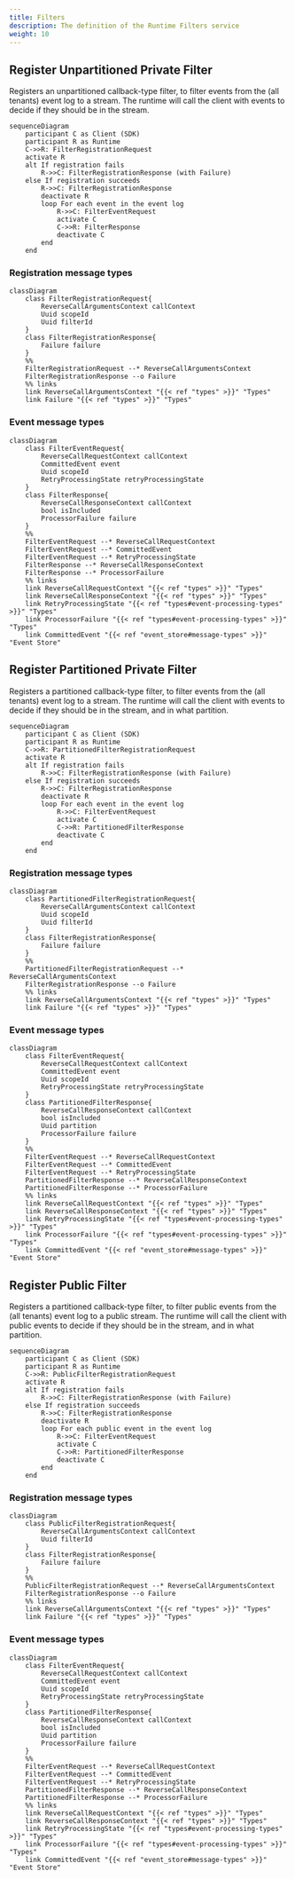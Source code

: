 ```yaml
---
title: Filters
description: The definition of the Runtime Filters service
weight: 10
---
```



## Register Unpartitioned Private Filter

Registers an unpartitioned callback-type filter, to filter events from the (all tenants) event log to a stream. The runtime will call the client with events to decide if they should be in the stream.

```mermaid
sequenceDiagram
    participant C as Client (SDK)
    participant R as Runtime
    C->>R: FilterRegistrationRequest
    activate R
    alt If registration fails
        R->>C: FilterRegistrationResponse (with Failure)
    else If registration succeeds
        R->>C: FilterRegistrationResponse
        deactivate R
        loop For each event in the event log
            R->>C: FilterEventRequest
            activate C
            C->>R: FilterResponse
            deactivate C
        end
    end
```


### Registration message types

```mermaid
classDiagram
    class FilterRegistrationRequest{
        ReverseCallArgumentsContext callContext
        Uuid scopeId
        Uuid filterId
    }
    class FilterRegistrationResponse{
        Failure failure
    }
    %%
    FilterRegistrationRequest --* ReverseCallArgumentsContext
    FilterRegistrationResponse --o Failure
    %% links
    link ReverseCallArgumentsContext "{{< ref "types" >}}" "Types"
    link Failure "{{< ref "types" >}}" "Types"
```

### Event message types

```mermaid
classDiagram
    class FilterEventRequest{
        ReverseCallRequestContext callContext
        CommittedEvent event
        Uuid scopeId
        RetryProcessingState retryProcessingState
    }
    class FilterResponse{
        ReverseCallResponseContext callContext
        bool isIncluded
        ProcessorFailure failure
    }
    %%
    FilterEventRequest --* ReverseCallRequestContext
    FilterEventRequest --* CommittedEvent
    FilterEventRequest --* RetryProcessingState
    FilterResponse --* ReverseCallResponseContext
    FilterResponse --* ProcessorFailure
    %% links
    link ReverseCallRequestContext "{{< ref "types" >}}" "Types"
    link ReverseCallResponseContext "{{< ref "types" >}}" "Types"
    link RetryProcessingState "{{< ref "types#event-processing-types" >}}" "Types"
    link ProcessorFailure "{{< ref "types#event-processing-types" >}}" "Types"
    link CommittedEvent "{{< ref "event_store#message-types" >}}" "Event Store"
```

## Register Partitioned Private Filter

Registers a partitioned callback-type filter, to filter events from the (all tenants) event log to a stream. The runtime will call the client with events to decide if they should be in the stream, and in what partition.

```mermaid
sequenceDiagram
    participant C as Client (SDK)
    participant R as Runtime
    C->>R: PartitionedFilterRegistrationRequest
    activate R
    alt If registration fails
        R->>C: FilterRegistrationResponse (with Failure)
    else If registration succeeds
        R->>C: FilterRegistrationResponse
        deactivate R
        loop For each event in the event log
            R->>C: FilterEventRequest
            activate C
            C->>R: PartitionedFilterResponse
            deactivate C
        end
    end
```


### Registration message types

```mermaid
classDiagram
    class PartitionedFilterRegistrationRequest{
        ReverseCallArgumentsContext callContext
        Uuid scopeId
        Uuid filterId
    }
    class FilterRegistrationResponse{
        Failure failure
    }
    %%
    PartitionedFilterRegistrationRequest --* ReverseCallArgumentsContext
    FilterRegistrationResponse --o Failure
    %% links
    link ReverseCallArgumentsContext "{{< ref "types" >}}" "Types"
    link Failure "{{< ref "types" >}}" "Types"
```

### Event message types

```mermaid
classDiagram
    class FilterEventRequest{
        ReverseCallRequestContext callContext
        CommittedEvent event
        Uuid scopeId
        RetryProcessingState retryProcessingState
    }
    class PartitionedFilterResponse{
        ReverseCallResponseContext callContext
        bool isIncluded
        Uuid partition
        ProcessorFailure failure
    }
    %%
    FilterEventRequest --* ReverseCallRequestContext
    FilterEventRequest --* CommittedEvent
    FilterEventRequest --* RetryProcessingState
    PartitionedFilterResponse --* ReverseCallResponseContext
    PartitionedFilterResponse --* ProcessorFailure
    %% links
    link ReverseCallRequestContext "{{< ref "types" >}}" "Types"
    link ReverseCallResponseContext "{{< ref "types" >}}" "Types"
    link RetryProcessingState "{{< ref "types#event-processing-types" >}}" "Types"
    link ProcessorFailure "{{< ref "types#event-processing-types" >}}" "Types"
    link CommittedEvent "{{< ref "event_store#message-types" >}}" "Event Store"
```

## Register Public Filter 

Registers a partitioned callback-type filter, to filter public events from the (all tenants) event log to a public stream. The runtime will call the client with public events to decide if they should be in the stream, and in what partition.

```mermaid
sequenceDiagram
    participant C as Client (SDK)
    participant R as Runtime
    C->>R: PublicFilterRegistrationRequest
    activate R
    alt If registration fails
        R->>C: FilterRegistrationResponse (with Failure)
    else If registration succeeds
        R->>C: FilterRegistrationResponse
        deactivate R
        loop For each public event in the event log
            R->>C: FilterEventRequest
            activate C
            C->>R: PartitionedFilterResponse
            deactivate C
        end
    end
```

### Registration message types

```mermaid
classDiagram
    class PublicFilterRegistrationRequest{
        ReverseCallArgumentsContext callContext
        Uuid filterId
    }
    class FilterRegistrationResponse{
        Failure failure
    }
    %%
    PublicFilterRegistrationRequest --* ReverseCallArgumentsContext
    FilterRegistrationResponse --o Failure
    %% links
    link ReverseCallArgumentsContext "{{< ref "types" >}}" "Types"
    link Failure "{{< ref "types" >}}" "Types"
```

### Event message types

```mermaid
classDiagram
    class FilterEventRequest{
        ReverseCallRequestContext callContext
        CommittedEvent event
        Uuid scopeId
        RetryProcessingState retryProcessingState
    }
    class PartitionedFilterResponse{
        ReverseCallResponseContext callContext
        bool isIncluded
        Uuid partition
        ProcessorFailure failure
    }
    %%
    FilterEventRequest --* ReverseCallRequestContext
    FilterEventRequest --* CommittedEvent
    FilterEventRequest --* RetryProcessingState
    PartitionedFilterResponse --* ReverseCallResponseContext
    PartitionedFilterResponse --* ProcessorFailure
    %% links
    link ReverseCallRequestContext "{{< ref "types" >}}" "Types"
    link ReverseCallResponseContext "{{< ref "types" >}}" "Types"
    link RetryProcessingState "{{< ref "types#event-processing-types" >}}" "Types"
    link ProcessorFailure "{{< ref "types#event-processing-types" >}}" "Types"
    link CommittedEvent "{{< ref "event_store#message-types" >}}" "Event Store"
```
